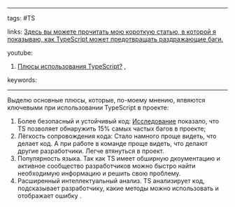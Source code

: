 ____

tags: #TS

links: [Здесь вы можете прочитать мою короткую статью, в которой я показываю, как TypeScript может предотвращать раздражающие баги.](https://www.doabledanny.com/why-typescript-over-javascript)

youtube: 
1.  [Плюсы использования TypeScript?](https://youtu.be/TOn-1RrowKE?t=529) , 

keywords:

_____

Выделю основные плюсы, которые, по-моему мнению, ялвяются ключевыми при использовании TypeScript в проекте:

1. Более безопасный и устойчивый код: [Исследование](https://www.freecodecamp.org/news/learn-typescript-beginners-guide/) показало, что TS позволяет обнаружить 15% самых частых багов в проекте;
2. Лёгкость сопровождения кода: Стало намного проще видеть, что делает код. А при работе в команде проще видеть, что делают другие разработчики. Легче втянуться в проект.
3. Популярность языка. Так как TS имеет обширную дкоументацию и активное сообщество разработчиков можно быстро найти необходимую информацию и решить свою проблему.
4. Расширенный интеллектуальный анализ. TS анализирует код, подсказывает разработчику, какие методы можно использовать и отображает ошибку .
